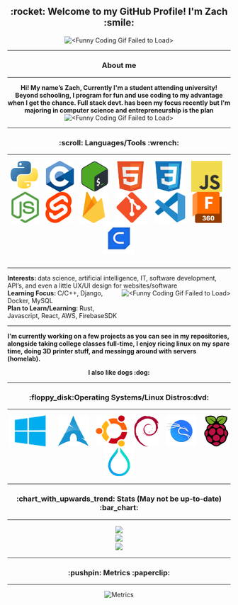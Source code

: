 <h2 align="center">:rocket: Welcome to my GitHub Profile! I'm Zach :smile:</h2>

<p align="center"> <img align="center" height="275" alt="<Funny Coding Gif Failed to Load>" src="assets/giphy.webp"> <br>
<hr>
<h3 align="center">About me</h3>
<hr>

<p align="center">
<strong> Hi! My name’s Zach, Currently I'm a student attending university!
<br>
Beyond schooling, I program for fun and use coding to my advantage when I get the chance. Full stack devt. has been my focus recently but I'm majoring in computer science and entrepreneurship is the plan</strong>

<br>

<img height="80" alt="<Funny Coding Gif Failed to Load>" src="assets/coding.gif">
<br>

</p>
<hr>
<div class="tools">
<h3 align="center">:scroll: Languages/Tools :wrench: </h3>
<hr>
<p align="center">
<img align="center" height="70" alt="Python" title="Python" src="assets/python.png"> 
&nbsp;&nbsp;
<img align="center" height="70" alt="C" title="C" src="assets/c.png">
&nbsp;&nbsp;
<img align="center" height="70" alt="Bash" title="Bash/Shell" src="assets/bashshell.png">
&nbsp;&nbsp;
<img align="center" height="70" alt="HTML5" title="HTML5" src="assets/html5.svg">
&nbsp;&nbsp;
<img align="center" height="70" alt="CSS3" title="CSS3" src="assets/css3.svg">
&nbsp;&nbsp;
<img align="center" height="70" alt="JS" title="JS" src="assets/js.png">
&nbsp;&nbsp;
<img align="center" height="70" alt="NodeJS" title="NodeJS" src="assets/nodejs.png">
&nbsp;&nbsp;
<img align="center" height="70" alt="Svelte" title="Svelte" src="assets/svelte.svg.png">
&nbsp;&nbsp;
<img align="center" height="70" alt="Firebase" title="Firebase" src="assets/firebase.svg">
&nbsp;&nbsp;
<img align="center" height="70" alt="Git" title="Git" src="assets/git.svg">
&nbsp;&nbsp;
<img align="center" height="70" alt="VSCode" title="VSCode" src="assets/vsc.svg">
&nbsp;&nbsp;
<img align="center" height="70" alt="Fusion 360" title="Fusion 360" src="assets/f360.png">
&nbsp;&nbsp;
<img align="center" height="70" alt="Cura" title="Cura" src="assets/cura.png">
<br><br>
</p>
</div>
<hr>
<p align="left">
<strong> Interests: </strong>
 data science, artificial intelligence, IT, software development, API’s, and even a little UX/UI design for websites/software

<img align="right" height="80" alt="<Funny Coding Gif Failed to Load>" src="assets/comp.gif">
<br>
<strong> Learning Focus: </strong>
C/C++, Django, Docker, MySQL 
<br>
<strong> Plan to Learn/Learning:
</strong> Rust, Javascript, React, AWS, FirebaseSDK
<strong>
<br>
<hr>
I'm currently working on a few projects as you can see in my repositories,
<br>
alongside taking college classes full-time, I enjoy ricing linux on my spare time, doing 3D printer stuff, and messingg around with servers (homelab).
<br>
</p>
<p align="center">
I also like dogs :dog:
</strong>
</p>
<hr>
<h3 align="center">:floppy_disk:Operating Systems/Linux Distros:dvd:</h3>
<hr>
<p align="center">
<img align="center" height="70" alt="Windows" title="Windows" src="assets/windows.png"> 
&nbsp;&nbsp;
<img align="center" height="70" alt="Arch" title="Arch" src="assets/arch.png">
&nbsp;&nbsp;
<img align="center" height="70" alt="Ubuntu" title="Ubuntu" src="assets/ubuntu.png">
&nbsp;&nbsp;
<img align="center" height="70" alt="Debian" title="Debian" src="assets/debian.png">
&nbsp;&nbsp;
<img align="center" height="70" alt="Kali" title="Kali Linux" src="assets/kali.png">
&nbsp;&nbsp;
<img align="center" height="70" alt="RasPiOS" title="RaspberryPiOS" src="assets/raspios.svg">
<img align="center" height="70" alt="Hyprland" title="Window Manager (Hyprland)" src="assets/hyprland-nobg.png">
</p>
<hr>
<h3 align="center">:chart_with_upwards_trend: Stats (May not be up-to-date) :bar_chart: </h3>
<hr>
<div align="center">
<img src="https://github-readme-stats.vercel.app/api?username=zachltech&theme=tokyonight&show_icons=true">
<br />
<img src="https://github-readme-streak-stats.herokuapp.com/?user=zachltech&theme=tokyonight&show_icons=true">
<br/>
<img src="https://github-readme-stats.vercel.app/api/top-langs/?username=zachltech&layout=compact&theme=tokyonight&show_icons=true" width = 500>
</div>

<hr>
<h3 align="center">:pushpin: Metrics :paperclip:</h3>
<hr>
<div align="center">

![Metrics](https://metrics.lecoq.io/ZachLTech?template=classic&habits=1&stars=1&achievements=1&introduction=1&activity=1&repositories=1&base=header%2C%20activity%2C%20community%2C%20repositories%2C%20metadata&base.indepth=false&base.hireable=false&base.skip=false&repositories.batch=100&repositories.forks=false&repositories.affiliations=owner&stars=false&stars.limit=4&habits=false&habits.from=200&habits.days=14&habits.facts=true&habits.charts=false&habits.charts.type=classic&habits.trim=false&habits.languages.limit=8&habits.languages.threshold=0%25&repositories=false&repositories.featured=Smart-Mouse-Clicker%2C%20PhysicalSizeOfTheInternetSite%2C%20PortfolioLoadingPage&repositories.pinned=0&repositories.starred=0&repositories.random=0&repositories.order=featured%2C%20pinned%2C%20starred%2C%20random&achievements=false&achievements.threshold=C&achievements.secrets=true&achievements.display=detailed&achievements.limit=0&activity=false&activity.limit=5&activity.load=300&activity.days=14&activity.visibility=all&activity.timestamps=false&activity.filter=all&introduction=false&introduction.title=true&config.timezone=America%2FNew_York)

</div>
